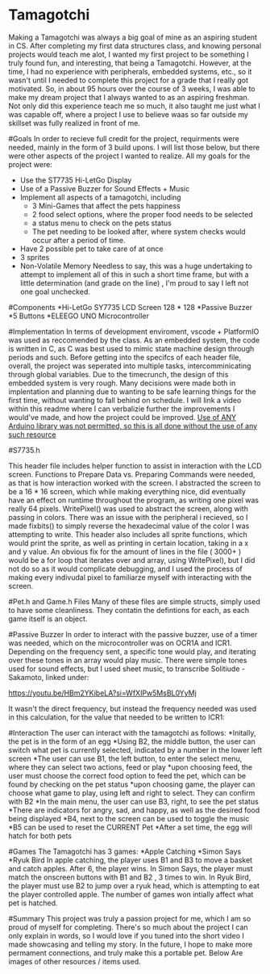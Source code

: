 # Tamagotchi
Making a Tamagotchi was always a big goal of mine as an aspiring student in CS. After completing my first data structures class, and knowing personal projects would teach me alot, I wanted my first project to be something I truly found fun, and interesting, that being a Tamagotchi. However, at the time, I had no experience with peripherals, embedded systems, etc., so it wasn't until I needed to complete this project for a grade that I really got motivated. So, in about 95 hours over the course of 3 weeks, I was able to make my dream project that I always wanted to as an aspiring freshman. Not only did this experience teach me so much, it also taught me just what I was capable off, where a project I use to believe waas so far outside my skillset was fully realized in front of me.

#Goals
In order to recieve full credit for the project, requirments were needed, mainly in the form of 3 build upons. I will list those below, but there were other aspects of the project I wanted to realize. All my goals for the project were:
* Use the ST7735 Hi-LetGo Display
* Use of a Passive Buzzer for Sound Effects + Music
* Implement all aspects of a tamagotchi, including
  * 3 Mini-Games that affect the pets happiness
  * 2 food select options, where the proper food needs to be selected
  * a status menu to check on the pets status
  * The pet needing to be looked after, where system checks would occur after a period of time.
* Have 2 possible pet to take care of at once
* 3 sprites
* Non-Volatile Memory
  Needless to say, this was a huge undertaking to attempt to implement all of this in such a short time frame, but with a little determination (and grade on the line) , I'm proud to say I left not one goal unchecked.

#Components
*Hi-LetGo SY7735 LCD Screen 128 * 128
*Passive Buzzer
*5 Buttons
*ELEEGO UNO Microcontroller



#Implementation
 In terms of development enviroment, vscode + PlatformIO was used as reccomended by the class. As an embedded system, the code is written in C, as C was best used to mimic state machine design through periods and such. Before getting into the specifcs of each header file, overall, the project was seperated into multiple tasks, intercomminicating through global variables. Due to the timecrunch, the design of this embedded system is very rough. Many decisions were made both in implentation and planning due to wanting to be safe learning things for the first time, without wanting to fall behind on schedule. I will link a video within this readme where I can verbalizie further the improvements I would've made, and how the project could be improved. 
<ins> Use of ANY Arduino library was not permitted, so this is all done without the use of any such resource <ins>
 
 #S7735.h

This header file includes helper function to assist in interaction with the LCD screen. Functions to Prepare Data vs. Preparing Commands were needed, as that is how interaction worked with the screen. I abstracted the screen to be a 16 * 16 screen, which while making everything nice, did eventually have an effect on runtime throughout the program, as writing one pixel was really 64 pixels. WritePixel() was used to abstract the screen, along with passing in colors. There was an issue with the peripheral i recieved, so I made fixbits() to simply reverse the hexadecimal value of the color I was attempting to write. This header also includes all sprite functions, which would print the sprite, as well as printing in certain location, taking in a x and y value. An obvious fix for the amount of lines in the file ( 3000+ ) would be a for loop that iterates over and array, using WritePixel), but I did not do so as it would complicate debugging, and I used the process of making every indivudal pixel to familiarze myself with interacting with the screen. 


#Pet.h and Game.h Files
Many of these files are simple structs, simply used to have some cleanliness. They contatin the defintions for each, as each game itself is an object. 

#Passive Buzzer
In order to interact with the passive buzzer, use of a timer was needed, which on the microcontroller was on OCR1A and ICR1. Depending on the frequency sent, a specific tone would play, and iterating over these tones in an array would play music. There were simple tones used for sound effects, but I used sheet music, to transcribe Solitiude - Sakamoto, linked under:

https://youtu.be/HBm2YKibeLA?si=WfXIPw5MsBL0YyMj

It wasn't the direct frequency, but instead the frequency needed was used in this calculation, for the value that needed to be written to ICR1:

#Interaction
The user can interact with the tamagotchi as follows:
*Initally, the pet is in the form of an egg 
  *Using B2, the middle button, the user can switch what pet is currently selected, indicated by a number in the lower left screen
*The user can use B1, the left button, to enter the select menu, where they can select two actions, feed or play
  *upon choosing feed, the user must choose the correct food option to feed the pet, which can be found by checking on the pet status
  *upon choosing game, the player can choose what game to play, using left and right to select. They can confirm with B2
*In the main menu, the user can use B3, right, to see the pet status
  *There are indicators for angry, sad, and happy, as well as the desired food being displayed
*B4, next to the screen can be used to toggle the music
*B5 can be used to reset the CURRENT Pet
*After a set time, the egg will hatch for both pets

#Games
The Tamagotchi has 3 games:
*Apple Catching
*Simon Says
*Ryuk Bird
In apple catching, the player uses B1 and B3 to move a basket and catch apples. After 6, the player wins.
In Simon Says, the player must match the onscreen buttons with B1 and B2 , 3 times to win.
In Ryuk Bird, the player must use B2 to jump over a ryuk head, which is attempting to eat the player controlled apple.
The number of games won intially affect what pet is hatched.

#Summary
This project was truly a passion project for me, which I am so proud of myself for completing. There's so much about the project I can only explain in words, so I would love if you tuned into the short video I made showcasing and telling my story. In the future, I hope to make more permament connections, and truly make this a portable pet. Below Are images of other resources / items used.

